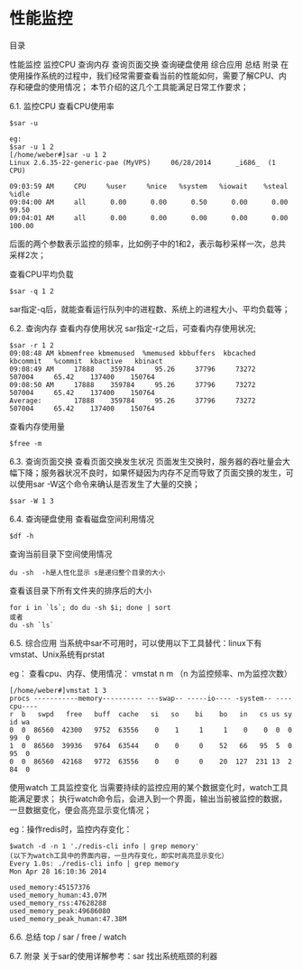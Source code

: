 # 性能监控
目录

性能监控
监控CPU
查询内存
查询页面交换
查询硬盘使用
综合应用
总结
附录
在使用操作系统的过程中，我们经常需要查看当前的性能如何，需要了解CPU、内存和硬盘的使用情况； 本节介绍的这几个工具能满足日常工作要求；

6.1. 监控CPU
查看CPU使用率

```
$sar -u

eg:
$sar -u 1 2
[/home/weber#]sar -u 1 2
Linux 2.6.35-22-generic-pae (MyVPS)     06/28/2014      _i686_  (1 CPU)

09:03:59 AM     CPU     %user     %nice   %system   %iowait    %steal     %idle
09:04:00 AM     all      0.00      0.00      0.50      0.00      0.00     99.50
09:04:01 AM     all      0.00      0.00      0.00      0.00      0.00    100.00
```

后面的两个参数表示监控的频率，比如例子中的1和2，表示每秒采样一次，总共采样2次；

查看CPU平均负载

```
$sar -q 1 2
```

sar指定-q后，就能查看运行队列中的进程数、系统上的进程大小、平均负载等；

6.2. 查询内存
查看内存使用状况 sar指定-r之后，可查看内存使用状况;

```
$sar -r 1 2
09:08:48 AM kbmemfree kbmemused  %memused kbbuffers  kbcached  kbcommit   %commit  kbactive   kbinact
09:08:49 AM     17888    359784     95.26     37796     73272    507004     65.42    137400    150764
09:08:50 AM     17888    359784     95.26     37796     73272    507004     65.42    137400    150764
Average:        17888    359784     95.26     37796     73272    507004     65.42    137400    150764
```

查看内存使用量

```
$free -m
```

6.3. 查询页面交换
查看页面交换发生状况 页面发生交换时，服务器的吞吐量会大幅下降；服务器状况不良时，如果怀疑因为内存不足而导致了页面交换的发生，可以使用sar -W这个命令来确认是否发生了大量的交换；

```
$sar -W 1 3
```

6.4. 查询硬盘使用
查看磁盘空间利用情况

```
$df -h
```

查询当前目录下空间使用情况

```
du -sh  -h是人性化显示 s是递归整个目录的大小
```

查看该目录下所有文件夹的排序后的大小

```
for i in `ls`; do du -sh $i; done | sort
或者
du -sh `ls`
```

6.5. 综合应用
当系统中sar不可用时，可以使用以下工具替代：linux下有 vmstat、Unix系统有prstat

eg： 查看cpu、内存、使用情况： vmstat n m （n 为监控频率、m为监控次数）

```
[/home/weber#]vmstat 1 3
procs -----------memory---------- ---swap-- -----io---- -system-- ----cpu----
r  b   swpd   free   buff  cache   si   so    bi    bo   in   cs us sy id wa
0  0  86560  42300   9752  63556    0    1     1     1    0    0  0  0 99  0
1  0  86560  39936   9764  63544    0    0     0    52   66   95  5  0 95  0
0  0  86560  42168   9772  63556    0    0     0    20  127  231 13  2 84  0
```

使用watch 工具监控变化 当需要持续的监控应用的某个数据变化时，watch工具能满足要求； 执行watch命令后，会进入到一个界面，输出当前被监控的数据，一旦数据变化，便会高亮显示变化情况；

eg：操作redis时，监控内存变化：

```
$watch -d -n 1 './redis-cli info | grep memory'
(以下为watch工具中的界面内容，一旦内存变化，即实时高亮显示变化）
Every 1.0s: ./redis-cli info | grep memory                                                                  Mon Apr 28 16:10:36 2014

used_memory:45157376
used_memory_human:43.07M
used_memory_rss:47628288
used_memory_peak:49686080
used_memory_peak_human:47.38M
```

6.6. 总结
top / sar / free / watch

6.7. 附录
关于sar的使用详解参考：sar 找出系统瓶颈的利器
